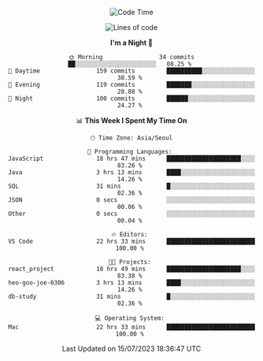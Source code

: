 <div align=center>
 
<!--START_SECTION:waka-->
![Code Time](http://img.shields.io/badge/Code%20Time-102%20hrs%2045%20mins-blue)

![Lines of code](https://img.shields.io/badge/From%20Hello%20World%20I%27ve%20Written-2.9%20million%20lines%20of%20code-blue)

**I'm a Night 🦉** 

```text
🌞 Morning                34 commits          ██░░░░░░░░░░░░░░░░░░░░░░░   08.25 % 
🌆 Daytime                159 commits         ██████████░░░░░░░░░░░░░░░   38.59 % 
🌃 Evening                119 commits         ███████░░░░░░░░░░░░░░░░░░   28.88 % 
🌙 Night                  100 commits         ██████░░░░░░░░░░░░░░░░░░░   24.27 % 
```


📊 **This Week I Spent My Time On** 

```text
🕑︎ Time Zone: Asia/Seoul

💬 Programming Languages: 
JavaScript               18 hrs 47 mins      █████████████████████░░░░   83.26 % 
Java                     3 hrs 13 mins       ████░░░░░░░░░░░░░░░░░░░░░   14.26 % 
SQL                      31 mins             █░░░░░░░░░░░░░░░░░░░░░░░░   02.36 % 
JSON                     0 secs              ░░░░░░░░░░░░░░░░░░░░░░░░░   00.06 % 
Other                    0 secs              ░░░░░░░░░░░░░░░░░░░░░░░░░   00.04 % 

🔥 Editors: 
VS Code                  22 hrs 33 mins      █████████████████████████   100.00 % 

🐱‍💻 Projects: 
react_project            18 hrs 49 mins      █████████████████████░░░░   83.38 % 
heo-goo-joe-0306         3 hrs 13 mins       ████░░░░░░░░░░░░░░░░░░░░░   14.26 % 
db-study                 31 mins             █░░░░░░░░░░░░░░░░░░░░░░░░   02.36 % 

💻 Operating System: 
Mac                      22 hrs 33 mins      █████████████████████████   100.00 % 
```


 Last Updated on 15/07/2023 18:36:47 UTC
<!--END_SECTION:waka-->
 </div>
